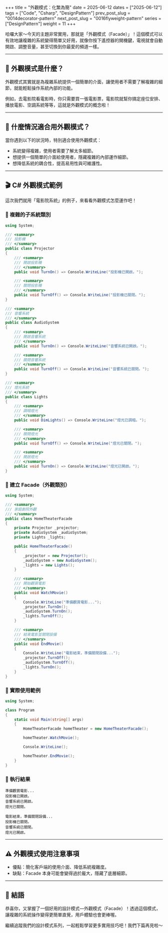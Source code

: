 +++
title = "外觀模式：化繁為簡"
date = 2025-06-12
dates = ["2025-06-12"]
tags = ["Code", "Csharp", "DesignPattern"]
prev_post_slug = "0014decorator-pattern"
next_post_slug = "0016flyweight-pattern"
series = ["DesignPattern"]
weight = 11
+++

哈囉大家～今天的主題非常實用，那就是「外觀模式（Facade）」！這個模式可以有效地讓複雜的系統變得簡單又好用，就像你按下遙控器的開機鍵，電視就會自動開啟、調整音量，甚至切換到你最愛的頻道一樣。

---

## 🌟 外觀模式是什麼？

外觀模式其實就是為複雜系統提供一個簡單的介面，讓使用者不需要了解複雜的細節，就能輕鬆操作系統內部的功能。

例如，去電影院看電影時，你只需要買一張電影票，電影院就幫你搞定座位安排、播放電影、空調系統等等，這就是外觀模式的概念啦！

---

## 🤔 什麼情況適合用外觀模式？

當你遇到以下的狀況時，特別適合使用外觀模式：

- 系統變得複雜，使用者需要了解太多細節。
- 想提供一個簡單的介面給使用者，隱藏複雜的內部運作細節。
- 想降低系統的耦合性，提高易用性與可維護性。

---

## 🎬 C# 外觀模式範例

這次我們就用「電影院系統」的例子，來看看外觀模式怎麼運作吧！

### 🎥 複雜的子系統類別

```csharp
using System;

/// <summary>
/// 投影機
/// </summary>
public class Projector
{
    /// <summary>
    /// 開啟投影機
    /// </summary>
    public void TurnOn() => Console.WriteLine("投影機已開啟。");

    /// <summary>
    /// 關閉投影機
    /// </summary>
    public void TurnOff() => Console.WriteLine("投影機已關閉。");
}

/// <summary>
/// 音響系統
/// </summary>
public class AudioSystem
{
    /// <summary>
    /// 開啟音響系統
    /// </summary>
    public void TurnOn() => Console.WriteLine("音響系統已開啟。");

    /// <summary>
    /// 關閉音響系統
    /// </summary>
    public void TurnOff() => Console.WriteLine("音響系統已關閉。");
}

/// <summary>
/// 燈光系統
/// </summary>
public class Lights
{
    /// <summary>
    /// 調暗燈光
    /// </summary>
    public void DimLights() => Console.WriteLine("燈光已調暗。");

    /// <summary>
    /// 關閉燈光
    /// </summary>
    public void TurnOff() => Console.WriteLine("燈光已關閉。");

    /// <summary>
    /// 開啟燈光
    /// </summary>
    public void TurnOn() => Console.WriteLine("燈光已開啟。");
}
```

### 🎫 建立 Facade（外觀類別）

```csharp
using System;

/// <summary>
/// 家庭劇院外觀
/// </summary>
public class HomeTheaterFacade
{
    private Projector _projector;
    private AudioSystem _audioSystem;
    private Lights _lights;

    public HomeTheaterFacade()
    {
        _projector = new Projector();
        _audioSystem = new AudioSystem();
        _lights = new Lights();
    }

    /// <summary>
    /// 開始觀賞電影
    /// </summary>
    public void WatchMovie()
    {
        Console.WriteLine("準備觀賞電影...");
        _projector.TurnOn();
        _audioSystem.TurnOn();
        _lights.TurnOff();
    }

    /// <summary>
    /// 結束電影並關閉設備
    /// </summary>
    public void EndMovie()
    {
        Console.WriteLine("電影結束，準備關閉設備...");
        _projector.TurnOff();
        _audioSystem.TurnOff();
        _lights.TurnOn();
    }
}
```

### 🚀 實際使用範例

```csharp
using System;

class Program
{
    static void Main(string[] args)
    {
        HomeTheaterFacade homeTheater = new HomeTheaterFacade();

        homeTheater.WatchMovie();

        Console.WriteLine();

        homeTheater.EndMovie();
    }
}
```

### 🎯 執行結果

```
準備觀賞電影...
投影機已開啟。
音響系統已開啟。
燈光已關閉。

電影結束，準備關閉設備...
投影機已關閉。
音響系統已關閉。
燈光已開啟。
```

---

## ⚠️ 外觀模式使用注意事項

- 優點：簡化客戶端的使用介面、降低系統複雜度。
- 缺點：Facade 本身可能會變得過於龐大，隱藏了底層細節。

---

## 🎉 結語

恭喜你，又掌握了一個好用的設計模式—外觀模式（Facade）！透過這個模式，讓複雜的系統操作變得更簡單直覺，用戶體驗也會更棒喔。

繼續追蹤我們的設計模式系列，一起輕鬆學習更多實用技巧吧！我們下篇再見啦～


